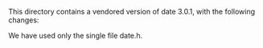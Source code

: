 This directory contains a vendored version of date 3.0.1,
with the following changes:

We have used only the single file date.h.
